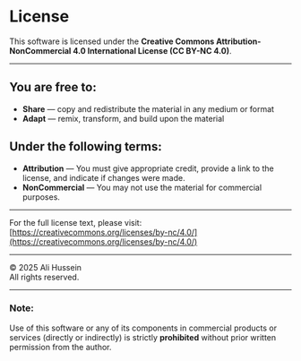 # License

This software is licensed under the **Creative Commons Attribution-NonCommercial 4.0 International License (CC BY-NC 4.0)**.

---

## You are free to:

- **Share** — copy and redistribute the material in any medium or format  
- **Adapt** — remix, transform, and build upon the material  

## Under the following terms:

- **Attribution** — You must give appropriate credit, provide a link to the license, and indicate if changes were made.  
- **NonCommercial** — You may not use the material for commercial purposes.

---

For the full license text, please visit:  
[https://creativecommons.org/licenses/by-nc/4.0/](https://creativecommons.org/licenses/by-nc/4.0/)

---

© 2025 Ali Hussein  
All rights reserved.

---

### Note:

Use of this software or any of its components in commercial products or services (directly or indirectly) is strictly **prohibited** without prior written permission from the author.
